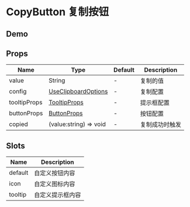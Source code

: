 # CopyButton 复制按钮

## Demo

<demo vue="./demos/copy-button.vue" title="CopyButton" />

## Props

| Name         | Type                                                                                 | Default | Description    |
| ------------ | ------------------------------------------------------------------------------------ | ------- | -------------- |
| value        | String                                                                               | -       | 复制的值       |
| config       | [UseClipboardOptions](https://vueuse.org/core/useClipboard/#type-declarations)       | -       | 复制配置       |
| tooltipProps | [TooltipProps](https://www.naiveui.com/zh-CN/light/components/tooltip#Tooltip-Props) | -       | 提示框配置     |
| buttonProps  | [ButtonProps](https://www.naiveui.com/zh-CN/light/components/button#Button-Props)    | -       | 按钮配置       |
| copied       | (value:string) => void                                                               | -       | 复制成功时触发 |

## Slots

| Name    | Description      |
| ------- | ---------------- |
| default | 自定义按钮内容   |
| icon    | 自定义图标内容   |
| tooltip | 自定义提示框内容 |
